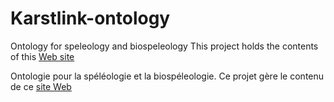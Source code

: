 # Karstlink-ontology

Ontology for speleology and biospeleology
This project holds the contents of this [Web site](https://ontology.uis-speleo.org/)

Ontologie pour la spéléologie et la biospéleologie.
Ce projet gère le contenu de ce [site Web](https://ontology.uis-speleo.org/)

